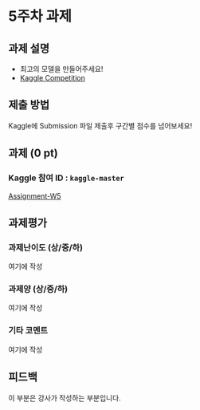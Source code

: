# 5주차 과제


## 과제 설명
- 최고의 모델을 만들어주세요!
- [Kaggle Competition](https://www.kaggle.com/t/97689c16320c4648a9b87cb7078f4844)
## 제출 방법
Kaggle에 Submission 파일 제출후 구간별 점수를 넘어보세요!

## 과제 (0 pt)
### Kaggle 참여 ID : `kaggle-master`

[Assignment-W5]

[Assignment-W5]: assignment.ipynb

## 과제평가
### 과제난이도 (상/중/하)
여기에 작성
### 과제양 (상/중/하)
여기에 작성
### 기타 코멘트
여기에 작성

## 피드백
이 부분은 강사가 작성하는 부분입니다.






